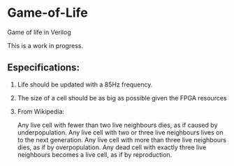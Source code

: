 # Game-of-Life
Game of life in Verilog

This is a work in progress.

## Especifications:

1. Life should be updated with a 85Hz frequency.
2. The size of a cell should be as big as possible given the FPGA resources
3. From Wikipedia:

    Any live cell with fewer than two live neighbours dies, as if caused by underpopulation.
    Any live cell with two or three live neighbours lives on to the next generation.
    Any live cell with more than three live neighbours dies, as if by overpopulation.
    Any dead cell with exactly three live neighbours becomes a live cell, as if by reproduction.

